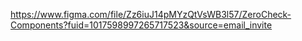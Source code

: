 https://www.figma.com/file/Zz6iuJ14pMYzQtVsWB3l57/ZeroCheck-Components?fuid=1017598997265717523&source=email_invite
